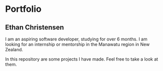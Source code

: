 # Portfolio
## Ethan Christensen

I am an aspiring software developer, studying for over 6 months. I am looking for an internship or mentorship in the Manawatu region in New Zealand. 

In this repository are some projects I have made. Feel free to take a look at them.
